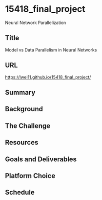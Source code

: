 # 15418_final_project
Neural Network Parallelization

## Title
Model vs Data Parallelism in Neural Networks

## URL
https://lwei11.github.io/15418_final_project/

## Summary

## Background

## The Challenge

## Resources

## Goals and Deliverables

## Platform Choice

## Schedule
